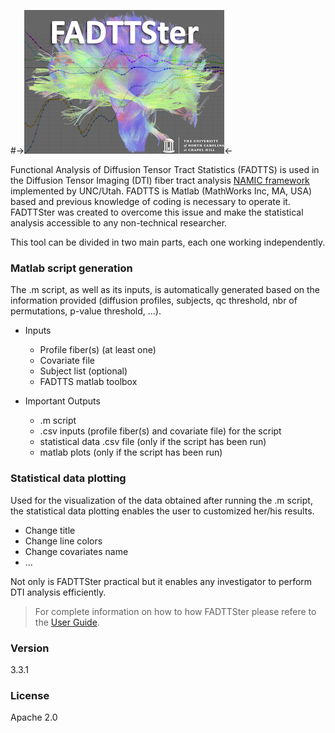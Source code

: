 #->![Logo_small](doc/Logo/logoFADTTSter_small.jpg "Logo FADTTSter small")<-


Functional Analysis of Diffusion Tensor Tract Statistics (FADTTS) is used in the Diffusion Tensor Imaging (DTI) fiber tract analysis [NAMIC framework] implemented by UNC/Utah.
FADTTS is Matlab (MathWorks Inc, MA, USA) based and previous knowledge of coding is necessary to operate it.
FADTTSter was created to overcome this issue and make the statistical analysis accessible to any non-technical researcher.

This tool can be divided in two main parts, each one working independently.

### Matlab script generation
The .m script, as well as its inputs, is automatically generated based on the information provided (diffusion profiles, subjects, qc threshold, nbr of permutations, p-value threshold, ...).

* Inputs
    - Profile fiber(s) (at least one)
    - Covariate file
    - Subject list (optional)
    - FADTTS matlab toolbox


* Important Outputs
    - .m script
    - .csv inputs (profile fiber(s) and covariate file) for the script
    - statistical data .csv file (only if the script has been run)
    - matlab plots (only if the script has been run)


### Statistical data plotting
Used for the visualization of the data obtained after running the .m script, the statistical data plotting enables the user to customized her/his results.
* Change title
* Change line colors
* Change covariates name
* ...


Not only is FADTTSter practical but it enables any investigator to perform DTI analysis efficiently.
> For complete information on how to how FADTTSter please refere to the [User Guide].


### Version
3.3.1

### License
Apache 2.0

[//]: #

   [NAMIC framework]: <http://journal.frontiersin.org/article/10.3389/fninf.2013.00051/full>
   [User Guide]: <https://github.com/jeantm/FADTTSter/blob/master/doc/UserGuide/UserGuide.txt>

